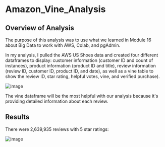 # Amazon_Vine_Analysis

## Overview of Analysis
The purpose of this analysis was to use what we learned in Module 16 about Big Data to work with AWS, Colab, and pgAdmin. 

In my analysis, I pulled the AWS US Shoes data and created four different dataframes to display: customer information (customer ID and count of instances), product information (product ID and title), review information (review ID, customer ID, product ID, and date), as well as a vine table to show the review ID, star rating, helpful votes, vine, and verified purchase).

![image](https://user-images.githubusercontent.com/88783255/145735912-f6461c25-6c4e-429a-a972-c4598318caee.png)

The vine dataframe will be the most helpful with our analysis because it's providing detailed information about each review.

## Results
There were 2,639,935 reviews with 5 star ratings:

![image](https://user-images.githubusercontent.com/88783255/145736560-63662644-0855-4071-bda7-b95eead8a192.png)

